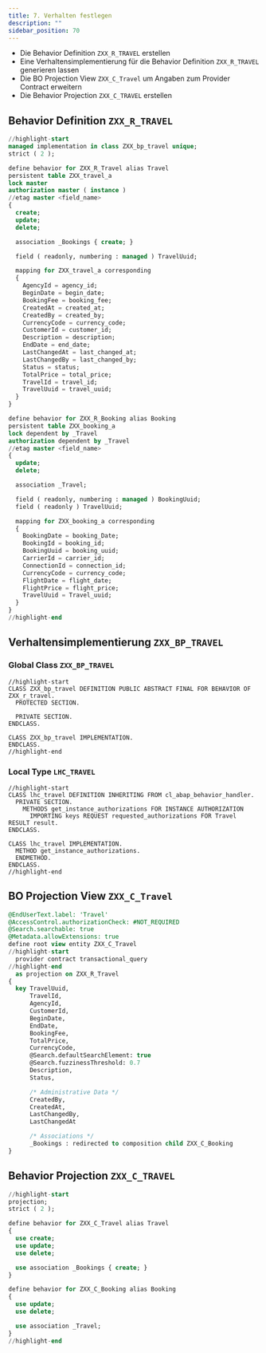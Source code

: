 ```yaml
---
title: 7. Verhalten festlegen
description: ""
sidebar_position: 70
---
```


- Die Behavior Definition `ZXX_R_TRAVEL` erstellen
- Eine Verhaltensimplementierung für die Behavior Definition `ZXX_R_TRAVEL` generieren lassen
- Die BO Projection View `ZXX_C_Travel` um Angaben zum Provider Contract erweitern
- Die Behavior Projection `ZXX_C_TRAVEL` erstellen

## Behavior Definition `ZXX_R_TRAVEL`

```sql showLineNumbers
//highlight-start
managed implementation in class ZXX_bp_travel unique;
strict ( 2 );

define behavior for ZXX_R_Travel alias Travel
persistent table ZXX_travel_a
lock master
authorization master ( instance )
//etag master <field_name>
{
  create;
  update;
  delete;

  association _Bookings { create; }

  field ( readonly, numbering : managed ) TravelUuid;

  mapping for ZXX_travel_a corresponding
  {
    AgencyId = agency_id;
    BeginDate = begin_date;
    BookingFee = booking_fee;
    CreatedAt = created_at;
    CreatedBy = created_by;
    CurrencyCode = currency_code;
    CustomerId = customer_id;
    Description = description;
    EndDate = end_date;
    LastChangedAt = last_changed_at;
    LastChangedBy = last_changed_by;
    Status = status;
    TotalPrice = total_price;
    TravelId = travel_id;
    TravelUuid = travel_uuid;
  }
}

define behavior for ZXX_R_Booking alias Booking
persistent table ZXX_booking_a
lock dependent by _Travel
authorization dependent by _Travel
//etag master <field_name>
{
  update;
  delete;

  association _Travel;

  field ( readonly, numbering : managed ) BookingUuid;
  field ( readonly ) TravelUuid;

  mapping for ZXX_booking_a corresponding
  {
    BookingDate = booking_Date;
    BookingId = booking_id;
    BookingUuid = booking_uuid;
    CarrierId = carrier_id;
    ConnectionId = connection_id;
    CurrencyCode = currency_code;
    FlightDate = flight_date;
    FlightPrice = flight_price;
    TravelUuid = Travel_uuid;
  }
}
//highlight-end
```

## Verhaltensimplementierung `ZXX_BP_TRAVEL`

### Global Class `ZXX_BP_TRAVEL`

```abap title="ZXX_BP_TRAVEL.abap" showLineNumbers
//highlight-start
CLASS ZXX_bp_travel DEFINITION PUBLIC ABSTRACT FINAL FOR BEHAVIOR OF ZXX_r_travel.
  PROTECTED SECTION.

  PRIVATE SECTION.
ENDCLASS.

CLASS ZXX_bp_travel IMPLEMENTATION.
ENDCLASS.
//highlight-end
```

### Local Type `LHC_TRAVEL`

```abap title="ZXX_BP_TRAVEL.abap" shwoLineNumbers
//highlight-start
CLASS lhc_travel DEFINITION INHERITING FROM cl_abap_behavior_handler.
  PRIVATE SECTION.
    METHODS get_instance_authorizations FOR INSTANCE AUTHORIZATION
      IMPORTING keys REQUEST requested_authorizations FOR Travel RESULT result.
ENDCLASS.

CLASS lhc_travel IMPLEMENTATION.
  METHOD get_instance_authorizations.
  ENDMETHOD.
ENDCLASS.
//highlight-end
```

## BO Projection View `ZXX_C_Travel`

```sql showLineNumbers
@EndUserText.label: 'Travel'
@AccessControl.authorizationCheck: #NOT_REQUIRED
@Search.searchable: true
@Metadata.allowExtensions: true
define root view entity ZXX_C_Travel
//highlight-start
  provider contract transactional_query
//highlight-end
  as projection on ZXX_R_Travel
{
  key TravelUuid,
      TravelId,
      AgencyId,
      CustomerId,
      BeginDate,
      EndDate,
      BookingFee,
      TotalPrice,
      CurrencyCode,
      @Search.defaultSearchElement: true
      @Search.fuzzinessThreshold: 0.7
      Description,
      Status,

      /* Administrative Data */
      CreatedBy,
      CreatedAt,
      LastChangedBy,
      LastChangedAt

      /* Associations */
      _Bookings : redirected to composition child ZXX_C_Booking
}
```

## Behavior Projection `ZXX_C_TRAVEL`

```sql showLineNumbers
//highlight-start
projection;
strict ( 2 );

define behavior for ZXX_C_Travel alias Travel
{
  use create;
  use update;
  use delete;

  use association _Bookings { create; }
}

define behavior for ZXX_C_Booking alias Booking
{
  use update;
  use delete;

  use association _Travel;
}
//highlight-end
```
